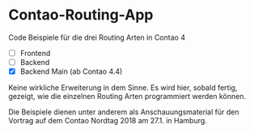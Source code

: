 # Contao-Routing-App
Code Beispiele für die drei Routing Arten in Contao 4

- [ ] Frontend
- [ ] Backend
- [x] Backend Main (ab Contao 4.4)

Keine wirkliche Erweiterung in dem Sinne. Es wird hier, sobald fertig, gezeigt, wie die einzelnen Routing Arten programmiert werden können.

Die Beispiele dienen unter anderem als Anschauungsmaterial für den Vortrag auf dem Contao Nordtag 2018 am 27.1. in Hamburg.

